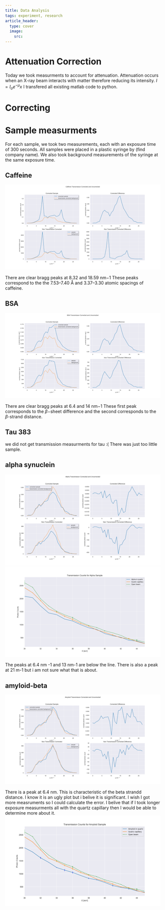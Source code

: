 ```yaml
---
title: Data Analysis 
tags: experiment, research 
article_header:
  type: cover
  image:
    src: 
---
```


# Attenuation Correction

Today we took measurments to account for attenuation. Attenuation occurs when an X-ray beam interacts with matter therefore reducing its intensity.
$I=I_oe^{-\mu}{x}$ I transfered all existing matlab code to python.


# Correcting 

# Sample measurments 
For each sample, we took two measurements, each with an exposure time of 300 seconds. All samples were placed in a plastic syringe by (find company name). We also took background measurements of the syringe at the same exposure time. 
## Caffeine 
<img src="/files/caffeinetrans.png">

There are clear bragg peaks at 8.32 and 18.59 nm−1 These peaks correspond to the
the 7.53–7.40 Å and 3.37–3.30 atomic spacings of caffeine. 

## BSA
<img src="/files/BSA_correcteduncorrected.png">

There are clear bragg peaks at 6.4 and 14 nm−1 These first peak corresponds to the $\beta-$sheet difference and the second corresponds to the $\beta$-strand distance. 

## Tau 383
we did not get transmission measurments for tau :( There was just too little sample.

## alpha synuclein 
<img src="/files/alphatransmission.png">
<img src="/files/transmission_alpha.png">

The peaks at 6.4 nm -1 and 13 nm-1 are below the line. There is also a peak at 21 m-1 but i am not sure what that is about.

## amyloid-beta
<img src="/files/amyloidtransmission.png">

There is a peak at 6.4 nm. This is characteristic of the beta strandd distance. I know it is an ugly plot but i belive it is significant. I wish I got more measruments so I could calculate the error. I belive that if I took longer exposure measurments all with the quartz capillary then I would be able to determine more about it. 
<img src="/files/transamyloid.png">




